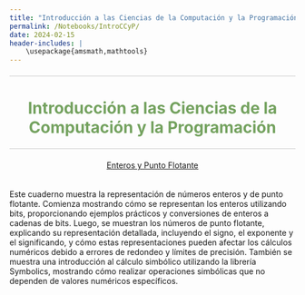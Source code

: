 ```yaml
---
title: "Introducción a las Ciencias de la Computación y la Programación"
permalink: /Notebooks/IntroCCyP/
date: 2024-02-15
header-includes: |
    \usepackage{amsmath,mathtools}
---
```


<script
  src="https://cdn.mathjax.org/mathjax/latest/MathJax.js?config=TeX-AMS-MML_HTMLorMML"
  type="text/javascript">
</script>

<html>
<head>
    <style>
        /* Estilos para centrar y cambiar el color del texto */
        h1 {
            text-align: center; /* Centra el texto horizontalmente */
            color: rgba(72, 133, 45, 0.76); /* Cambia el color del texto a verde */
        }
    </style>
</head>
<body>

<style>

    .container {
      max-width: 800px;
      margin: 20px auto;
      overflow: hidden;
    }

    .person {
      display: flex;
      margin-bottom: 20px;
      justify-content: space-between;
      align-items: center;
      flex-wrap: wrap;
    }

    .person img {
      max-width: 200px;
      max-height: 200px;
      border-radius: 50%;
      margin-right: 20px;
      margin-left: 20px;
    }

    .person .info {
      flex: 1;
      text-align: left;
    }

    .person:nth-child(even) {
      flex-direction: row-reverse;
    }

    h2 {
      text-align: center;
      color: #333;
    }

    hr {
            border: none; /* Elimina el borde */
            height: 1px; /* Altura de la línea */
            background-color: #CCCCCC; /* Color de la línea */
            margin: 20px 0; /* Margen superior e inferior */
        }
  </style>

<hr>

<h1>Introducción a las Ciencias de la Computación y la Programación</h1>

<hr>

</body>
</html>

<div class="button-container">
  <a href="https://labmatecc.github.io/Notebooks/IntroCCyP/EnterosYFlotante/" class="button">Enteros y Punto Flotante</a>
</div>

  <div class="container">
    <div class="person">
      <div class="info">
        <p>Este cuaderno muestra la representación de números enteros y de punto flotante. Comienza mostrando cómo se representan los enteros utilizando bits, proporcionando ejemplos prácticos y conversiones de enteros a cadenas de bits. Luego, se muestran los números de punto flotante, explicando su representación detallada, incluyendo el signo, el exponente y el significando, y cómo estas representaciones pueden afectar los cálculos numéricos debido a errores de redondeo y límites de precisión. También se muestra una introducción al cálculo simbólico utilizando la librería Symbolics, mostrando cómo realizar operaciones simbólicas que no dependen de valores numéricos específicos. </p>
      </div>
    </div>
  </div>

  <html>
<head>
    <style>
        .button-container {
            text-align: center; /* Centra el contenido horizontalmente */
        }

        .button {
            display: inline-block;
            padding: 10px 20px;
            border-radius: 20px; /* Esto hace que el botón tenga forma de pastilla */
            background-color: rgba(72, 133, 45, 0.76); /* Cambia el color del botón a verde */
            color: white; /* Cambia el color del texto a blanco */
            text-decoration: none; /* Elimina el subrayado predeterminado en los enlaces */
            font-size: 16px; /* Cambia el tamaño del texto */
            font-weight: bold; /* Hace que el texto sea más audaz */
            border: none; /* Elimina el borde del botón */
        }
    </style>
</head>
<body>

<hr>

<div class="button-container">
  <a href="https://labmatecc.github.io/Notebooks/IntroCCyP/ModelacionMatematica/" class="button">Introducción a la modelación matemática</a>
</div>

  <div class="container">
    <div class="person">
      <div class="info">
        <p>El cuaderno muestra una introducción a la modelación matemática. Se centra en el problema de estimar la cantidad de jugo en una naranja mediante un enfoque matemático. Se presenta un modelo matemático básico asumiendo la forma esférica de la naranja y propone un método numérico para estimar la cantidad de jugo. También se discute la implementación del método numérico y la importancia de determinar y validar los parámetros del modelo, así como de considerar y cuantificar los diferentes errores introducidos en el proceso de modelación. </p>
      </div>
    </div>
  </div>

<hr>

<div class="button-container">
  <a href="https://labmatecc.github.io/Notebooks/IntroCCyP/AjusteDeCurvas/" class="button">Ajuste de curvas</a>
</div>

<div class="container">
    <div class="person">
      <div class="info">
        <p>El cuaderno aborda el ajuste de curvas y datos, explorando métodos para encontrar modelos que describan con precisión el comportamiento de datos observados, centrándose en el crecimiento de tumores en ratones. Se discuten varios enfoques, como el ajuste lineal, polinómico cúbico, redes neuronales artificiales y ecuaciones diferenciales, específicamente el modelo de Von Bertalanffy. El ajuste de curvas busca establecer relaciones entre variables optimizando los parámetros del modelo para minimizar el desajuste entre datos observados y generados, utilizando la técnica de mínimos cuadrados basada en la norma euclidiana. </p>
      </div>
    </div>
  </div>

<hr>

<div class="button-container">
  <a href="https://labmatecc.github.io/Notebooks/IntroCCyP/EcuacionesNoLineales/" class="button">Ecuaciones No Lineales</a>
</div>

<div class="container">
    <div class="person">
      <div class="info">
        <p>El cuaderno trata sobre métodos numéricos para encontrar las raíces de una función real \( f: \mathbb{R} \to \mathbb{R} \). Se exploran varios métodos, incluyendo el de bisección, el de Newton y el método del punto fijo. El método de bisección se basa en la propiedad de cambio de signo de la función en un intervalo y se implementa para encontrar raíces de funciones continuas. El método de Newton utiliza la derivada para iterar hacia una raíz, y el método de punto fijo busca un valor \( x^* \) tal que \( F(x^*) = x^* \). El cuaderno también presenta implementaciones y ejemplos prácticos usando la función \( \exp(x) - \sin(x) \) para ilustrar cada método. </p>
      </div>
    </div>
  </div>

<hr>

<div class="button-container">
  <a href="https://labmatecc.github.io/Notebooks/IntroCCyP/Intro_a_CC__Datos_Variables_Expresiones/" class="button">Datos, variables y expresiones</a>
</div>

<div class="container">
    <div class="person">
      <div class="info">
        <p>La descripción está en construcción. </p>
      </div>
    </div>
  </div>

<hr>

<div class="button-container">
  <a href="https://labmatecc.github.io/Notebooks/IntroCCyP/Intro_a_CC__Estructuras_de_control/" class="button">Estructuras de control</a>
</div>

<div class="container">
    <div class="person">
      <div class="info">
        <p>La descripción está en construcción. </p>
      </div>
    </div>
  </div>

<hr>

<div class="button-container">
  <a href="https://labmatecc.github.io/Notebooks/IntroCCyP/Intro_a_CC__Listas_secuencias_arreglos/" class="button">Listas, secuencias y arreglos</a>
</div>

<div class="container">
    <div class="person">
      <div class="info">
        <p>La descripción está en construcción.</p>
      </div>
    </div>
</div>

<hr>

<div class="button-container">
  <a href="https://labmatecc.github.io/Notebooks/IntroCCyP/Intro_a_CC__Funciones/" class="button">Funciones</a>
</div>

<div class="container">
    <div class="person">
      <div class="info">
        <p>La descripción está en construcción.</p>
      </div>
    </div>
</div>

<hr>

<div class="button-container">
  <a href="https://labmatecc.github.io/Notebooks/IntroCCyP/Intro_a_CC__Clases_y_Objetos/" class="button">Clases y Objetivos</a>
</div>

<div class="container">
    <div class="person">
      <div class="info">
        <p>La descripción está en construcción.</p>
      </div>
    </div>
</div>

<hr>


<div class="button-container">
  <a href="https://labmatecc.github.io/Notebooks/IntroCCyP/Intro_a_CC__Recursion/" class="button">Recursión</a>
</div>

<div class="container">
    <div class="person">
      <div class="info">
        <p>La descripción está en construcción.</p>
      </div>
    </div>
</div>

<hr>

<div class="button-container">
  <a href="https://labmatecc.github.io/Notebooks/IntroCCyP/Intro_a_CC__Grafos/" class="button">Grafos</a>
</div>

<div class="container">
    <div class="person">
      <div class="info">
        <p>La descripción está en construcción.</p>
      </div>
    </div>
</div>

<hr>


<div class="button-container">
  <a href="https://labmatecc.github.io/Notebooks/IntroCCyP/Intro_a_CC__Optimizacion/" class="button">Optimización</a>
</div>

<div class="container">
    <div class="person">
      <div class="info">
        <p>La descripción está en construcción.</p>
      </div>
    </div>
</div>

<hr>


<div class="button-container">
  <a href="https://labmatecc.github.io/Notebooks/IntroCCyP/Complejidad_computacional/" class="button">Complejidad computacional</a>
</div>

<div class="container">
    <div class="person">
      <div class="info">
        <p>La descripción está en construcción.</p>
      </div>
    </div>
</div>

<hr>